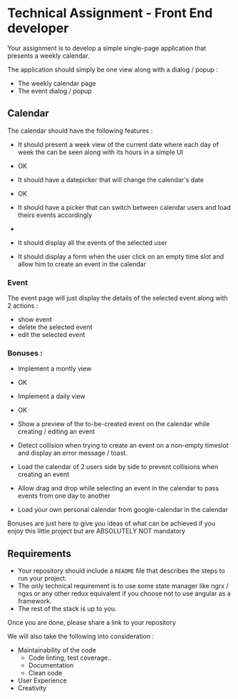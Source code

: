 # Technical Assignment - Front End developer

Your assignment is to develop a simple single-page application that presents a weekly calendar.

The application should simply be one view along with a dialog / popup :

- The weekly calendar page
- The event dialog / popup

## Calendar

The calendar should have the following features :

- It should present a week view of the current date where each day of week the can be seen along with its hours in a simple UI
- OK

- It should have a datepicker that will change the calendar's date
- OK

- It should have a picker that can switch between calendar users and load theirs events accordingly 
- 

- It should display all the events of the selected user

- It should display a form when the user click on an empty time slot and allow him to create an event in the calendar

### Event

The event page will just display the details of the selected event along with 2 actions :
- show event
- delete the selected event
- edit the selected event

### Bonuses :

- Implement a montly view 
- OK
- Implement a daily view
- OK

- Show a preview of the to-be-created event on the calendar while creating / editing an event
- Detect collision when trying to create an event on a non-empty timeslot and display an error message / toast.
- Load the calendar of 2 users side by side to prevent collisions when creating an event 
- Allow drag and drop while selecting an event in the calendar to pass events from one day to another
- Load your own personal calendar from google-calendar in the calendar

Bonuses are just here to give you ideas of what can be achieved if you enjoy this little project but are ABSOLUTELY NOT mandatory

## Requirements

- Your repository should include a `README` file that describes the steps to run your project.
- The only technical requirement is to use some state manager like ngrx / ngxs or any other redux equivalent if you choose not to use angular as a framework.
- The rest of the stack is up to you.

Once you are done, please share a link to your repository

We will also take the following into consideration :

- Maintainability of the code
  - Code linting, test coverage..
  - Documentation
  - Clean code
- User Experience
- Creativity
